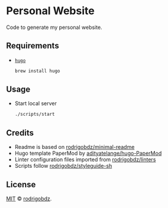 # Personal Website

Code to generate my personal website.

## Requirements

- [`hugo`](https://gohugo.io/)

  ```sh
  brew install hugo
  ```

## Usage

- Start local server

  ```sh
  ./scripts/start
  ```

## Credits

- Readme is based on [rodrigobdz/minimal-readme](https://github.com/rodrigobdz/minimal-readme)
- Hugo template PaperMod by [adityatelange/hugo-PaperMod](https://github.com/adityatelange/hugo-PaperMod)
- Linter configuration files imported from [rodrigobdz/linters](https://github.com/rodrigobdz/linters)
- Scripts follow [rodrigobdz/styleguide-sh](https://github.com/rodrigobdz/styleguide-sh)

## License

[MIT](LICENSE) © [rodrigobdz](https://github.com/rodrigobdz).
